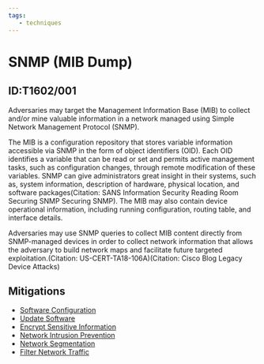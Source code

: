 ```yaml
---
tags:
   - techniques
---
```

# SNMP (MIB Dump)
## ID:T1602/001
Adversaries may target the Management Information Base (MIB) to collect and/or mine valuable information in a network managed using Simple Network Management Protocol (SNMP).

The MIB is a configuration repository that stores variable information accessible via SNMP in the form of object identifiers (OID). Each OID identifies a variable that can be read or set and permits active management tasks, such as configuration changes, through remote modification of these variables. SNMP can give administrators great insight in their systems, such as, system information, description of hardware, physical location, and software packages(Citation: SANS Information Security Reading Room Securing SNMP Securing SNMP). The MIB may also contain device operational information, including running configuration, routing table, and interface details.

Adversaries may use SNMP queries to collect MIB content directly from SNMP-managed devices in order to collect network information that allows the adversary to build network maps and facilitate future targeted exploitation.(Citation: US-CERT-TA18-106A)(Citation: Cisco Blog Legacy Device Attacks) 
## Mitigations
* [Software Configuration](mitigations/M1054)
* [Update Software](mitigations/M1051)
* [Encrypt Sensitive Information](mitigations/M1041)
* [Network Intrusion Prevention](mitigations/M1031)
* [Network Segmentation](mitigations/M1030)
* [Filter Network Traffic](mitigations/M1037)
